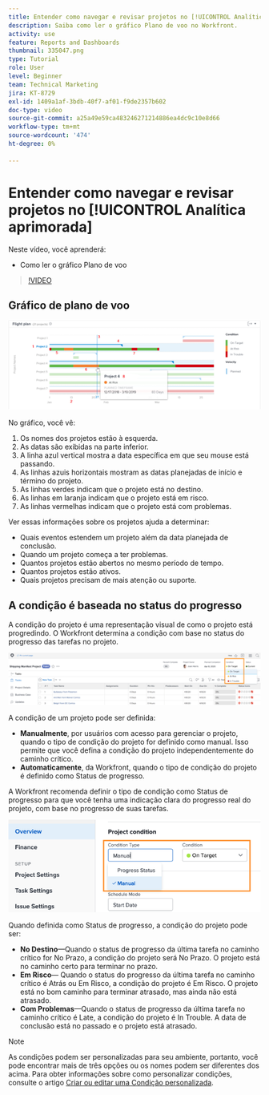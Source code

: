 ```yaml
---
title: Entender como navegar e revisar projetos no [!UICONTROL Analítica aprimorada]
description: Saiba como ler o gráfico Plano de voo no Workfront.
activity: use
feature: Reports and Dashboards
thumbnail: 335047.png
type: Tutorial
role: User
level: Beginner
team: Technical Marketing
jira: KT-8729
exl-id: 1409a1af-3bdb-40f7-af01-f9de2357b602
doc-type: video
source-git-commit: a25a49e59ca483246271214886ea4dc9c10e8d66
workflow-type: tm+mt
source-wordcount: '474'
ht-degree: 0%

---
```


# Entender como navegar e revisar projetos no [!UICONTROL Analítica aprimorada]

Neste vídeo, você aprenderá:

* Como ler o gráfico Plano de voo

>[!VIDEO](https://video.tv.adobe.com/v/335047/?quality=12&learn=on)

## Gráfico de plano de voo

![Imagem de um gráfico de plano de voo com números correspondentes aos marcadores abaixo](assets/section-2-1.png)

No gráfico, você vê:

1. Os nomes dos projetos estão à esquerda.
1. As datas são exibidas na parte inferior.
1. A linha azul vertical mostra a data específica em que seu mouse está passando.
1. As linhas azuis horizontais mostram as datas planejadas de início e término do projeto.
1. As linhas verdes indicam que o projeto está no destino.
1. As linhas em laranja indicam que o projeto está em risco.
1. As linhas vermelhas indicam que o projeto está com problemas.

Ver essas informações sobre os projetos ajuda a determinar:

* Quais eventos estendem um projeto além da data planejada de conclusão.
* Quando um projeto começa a ter problemas.
* Quantos projetos estão abertos no mesmo período de tempo.
* Quantos projetos estão ativos.
* Quais projetos precisam de mais atenção ou suporte.

## A condição é baseada no status do progresso

A condição do projeto é uma representação visual de como o projeto está progredindo. O Workfront determina a condição com base no status do progresso das tarefas no projeto.

![Uma imagem dos status de progresso possíveis](assets/section-2-2.png)

A condição de um projeto pode ser definida:

* **Manualmente**, por usuários com acesso para gerenciar o projeto, quando o tipo de condição do projeto for definido como manual. Isso permite que você defina a condição do projeto independentemente do caminho crítico.
* **Automaticamente**, da Workfront, quando o tipo de condição do projeto é definido como Status de progresso.

A Workfront recomenda definir o tipo de condição como Status de progresso para que você tenha uma indicação clara do progresso real do projeto, com base no progresso de suas tarefas.

![Uma imagem dos status de progresso possíveis](assets/section-2-3.png)

Quando definida como Status de progresso, a condição do projeto pode ser:

* **No Destino**—Quando o status de progresso da última tarefa no caminho crítico for No Prazo, a condição do projeto será No Prazo. O projeto está no caminho certo para terminar no prazo.
* **Em Risco**— Quando o status do progresso da última tarefa no caminho crítico é Atrás ou Em Risco, a condição do projeto é Em Risco. O projeto está no bom caminho para terminar atrasado, mas ainda não está atrasado.
* **Com Problemas**—Quando o status de progresso da última tarefa no caminho crítico é Late, a condição do projeto é In Trouble. A data de conclusão está no passado e o projeto está atrasado.

>[!NOTE]
>
>As condições podem ser personalizadas para seu ambiente, portanto, você pode encontrar mais de três opções ou os nomes podem ser diferentes dos acima. Para obter informações sobre como personalizar condições, consulte o artigo [Criar ou editar uma Condição personalizada](https://experienceleague.adobe.com/docs/workfront/using/administration-and-setup/customize/custom-conditions/create-edit-custom-conditions.html?lang=en).
